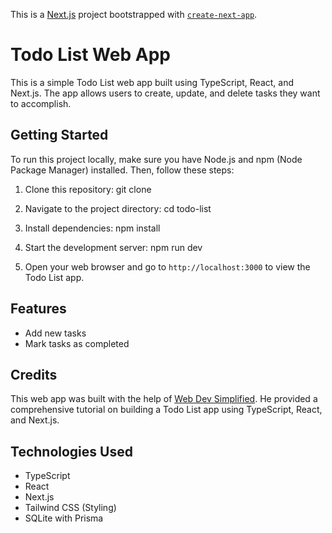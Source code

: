 This is a [Next.js](https://nextjs.org/) project bootstrapped with [`create-next-app`](https://github.com/vercel/next.js/tree/canary/packages/create-next-app).

# Todo List Web App

This is a simple Todo List web app built using TypeScript, React, and Next.js. The app allows users to create, update, and delete tasks they want to accomplish.

## Getting Started

To run this project locally, make sure you have Node.js and npm (Node Package Manager) installed. Then, follow these steps:

1. Clone this repository: git clone

2. Navigate to the project directory: cd todo-list

3. Install dependencies: npm install

4. Start the development server: npm run dev

5. Open your web browser and go to `http://localhost:3000` to view the Todo List app.

## Features

- Add new tasks
- Mark tasks as completed

## Credits

This web app was built with the help of [Web Dev Simplified](https://www.youtube.com/channel/UCFbNIlppjAuEX4znoulh0Cw). He provided a comprehensive tutorial on building a Todo List app using TypeScript, React, and Next.js.

## Technologies Used

- TypeScript
- React
- Next.js
- Tailwind CSS (Styling)
- SQLite with Prisma
